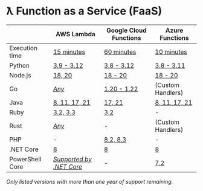 # ƛ Function as a Service (FaaS)

|                 | AWS Lambda                                                                                      | Google Cloud Functions                                                       | Azure Functions                                                                                                               |
| --------------- | ----------------------------------------------------------------------------------------------- | ---------------------------------------------------------------------------- | ----------------------------------------------------------------------------------------------------------------------------- |
| Execution time  | [15 minutes](https://docs.aws.amazon.com/lambda/latest/dg/configuration-timeout.html)           | [60 minutes](https://cloud.google.com/functions/docs/configuring/timeout)    | [10 minutes](https://learn.microsoft.com/en-us/azure/azure-functions/functions-scale#timeout)                                 |
| Python          | [3.9 - 3.12](https://docs.aws.amazon.com/lambda/latest/dg/lambda-python.html)                   | [3.8 - 3.12](https://cloud.google.com/functions/docs/runtime-support#python) | [3.8 - 3.11](https://learn.microsoft.com/en-us/azure/azure-functions/supported-languages?pivots=programming-language-python)  |
| Node.js         | [18, 20](https://docs.aws.amazon.com/lambda/latest/dg/lambda-nodejs.html)                       | [18 - 20](https://cloud.google.com/functions/docs/runtime-support#node.js)   | [18 - 20](https://learn.microsoft.com/en-us/azure/azure-functions/supported-languages?pivots=programming-language-javascript) |
| Go              | [_Any_](https://docs.aws.amazon.com/lambda/latest/dg/lambda-golang.html)                        | [1.20 - 1.22](https://cloud.google.com/functions/docs/runtime-support#go)    | (Custom Handlers)                                                                                                             |
| Java            | [8, 11, 17, 21](https://docs.aws.amazon.com/lambda/latest/dg/lambda-java.html)                  | [17, 21](https://cloud.google.com/functions/docs/runtime-support#java)       | [8, 11, 17, 21](https://learn.microsoft.com/en-us/azure/azure-functions/supported-languages?pivots=programming-language-java) |
| Ruby            | [3.2, 3.3](https://docs.aws.amazon.com/lambda/latest/dg/lambda-ruby.html)                       | [3.2](https://cloud.google.com/functions/docs/runtime-support#ruby)          | -                                                                                                                             |
| Rust            | [_Any_](https://docs.aws.amazon.com/lambda/latest/dg/lambda-rust.html)                          | -                                                                            | (Custom Handlers)                                                                                                             |
| PHP             | -                                                                                               | [8.2, 8.3](https://cloud.google.com/functions/docs/runtime-support#php)      | -                                                                                                                             |
| .NET Core       | [8](https://docs.aws.amazon.com/lambda/latest/dg/lambda-csharp.html)                            | [8](https://cloud.google.com/functions/docs/runtime-support#.net-core)       | [8](https://learn.microsoft.com/en-us/azure/azure-functions/supported-languages?pivots=programming-language-csharp)           |
| PowerShell Core | [_Supported by .NET Core_](https://docs.aws.amazon.com/lambda/latest/dg/lambda-powershell.html) | -                                                                            | [7.2](https://learn.microsoft.com/en-us/azure/azure-functions/supported-languages?pivots=programming-language-powershell)     |

_Only listed versions with more than one year of support remaining._
